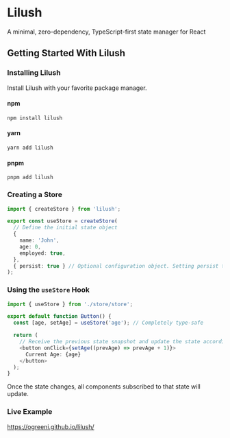# Lilush

A minimal, zero-dependency, TypeScript-first state manager for React

## Getting Started With Lilush

### Installing Lilush

Install Lilush with your favorite package manager.

#### npm

`npm install lilush`

#### yarn

`yarn add lilush`

#### pnpm

`pnpm add lilush`

### Creating a Store

```ts
import { createStore } from 'lilush';

export const useStore = createStore(
  // Define the initial state object
  {
    name: 'John',
    age: 0,
    employed: true,
  },
  { persist: true } // Optional configuration object. Setting persist to true saves the state data to SessionStorage to survive page reload
);
```

### Using the `useStore` Hook

```ts
import { useStore } from './store/store';

export default function Button() {
  const [age, setAge] = useStore('age'); // Completely type-safe

  return (
    // Receive the previous state snapshot and update the state accordingly
    <button onClick={setAge((prevAge) => prevAge + 1)}>
      Current Age: {age}
    </button>
  );
}
```

Once the state changes, all components subscribed to that state will update.

### Live Example

https://ogreeni.github.io/lilush/
